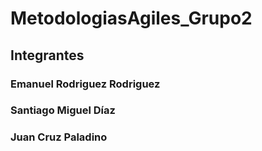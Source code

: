 # MetodologiasAgiles_Grupo2
## Integrantes
### Emanuel Rodriguez Rodriguez
### Santiago Miguel Díaz
### Juan Cruz Paladino
